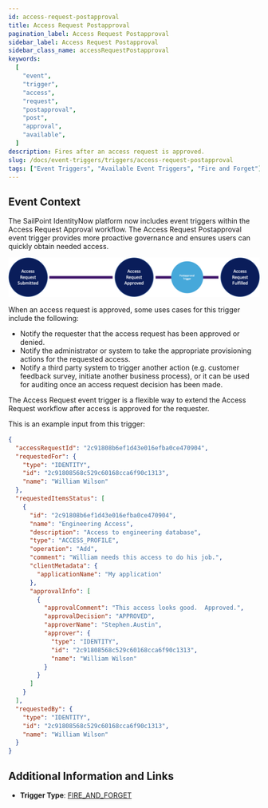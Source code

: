 ```yaml
---
id: access-request-postapproval
title: Access Request Postapproval
pagination_label: Access Request Postapproval
sidebar_label: Access Request Postapproval
sidebar_class_name: accessRequestPostapproval
keywords:
  [
    "event",
    "trigger",
    "access",
    "request",
    "postapproval",
    "post",
    "approval",
    "available",
  ]
description: Fires after an access request is approved.
slug: /docs/event-triggers/triggers/access-request-postapproval
tags: ["Event Triggers", "Available Event Triggers", "Fire and Forget"]
---
```


## Event Context

The SailPoint IdentityNow platform now includes event triggers within the Access
Request Approval workflow. The Access Request Postapproval event trigger
provides more proactive governance and ensures users can quickly obtain needed
access.

![Flow](./img/access-request-postapproval-path.png)

When an access request is approved, some uses cases for this trigger include the
following:

- Notify the requester that the access request has been approved or denied.
- Notify the administrator or system to take the appropriate provisioning
  actions for the requested access.
- Notify a third party system to trigger another action (e.g. customer feedback
  survey, initiate another business process), or it can be used for auditing
  once an access request decision has been made.

The Access Request event trigger is a flexible way to extend the Access Request
workflow after access is approved for the requester.

This is an example input from this trigger:

```json
{
  "accessRequestId": "2c91808b6ef1d43e016efba0ce470904",
  "requestedFor": {
    "type": "IDENTITY",
    "id": "2c91808568c529c60168cca6f90c1313",
    "name": "William Wilson"
  },
  "requestedItemsStatus": [
    {
      "id": "2c91808b6ef1d43e016efba0ce470904",
      "name": "Engineering Access",
      "description": "Access to engineering database",
      "type": "ACCESS_PROFILE",
      "operation": "Add",
      "comment": "William needs this access to do his job.",
      "clientMetadata": {
        "applicationName": "My application"
      },
      "approvalInfo": [
        {
          "approvalComment": "This access looks good.  Approved.",
          "approvalDecision": "APPROVED",
          "approverName": "Stephen.Austin",
          "approver": {
            "type": "IDENTITY",
            "id": "2c91808568c529c60168cca6f90c1313",
            "name": "William Wilson"
          }
        }
      ]
    }
  ],
  "requestedBy": {
    "type": "IDENTITY",
    "id": "2c91808568c529c60168cca6f90c1313",
    "name": "William Wilson"
  }
}
```

## Additional Information and Links

- **Trigger Type**: [FIRE_AND_FORGET](../trigger-types.md#fire-and-forget)
<!-- [Input schema](https://developer.sailpoint.com/apis/beta/#section/Access-Request-Post-Approval-Event-Trigger-Input) -->

